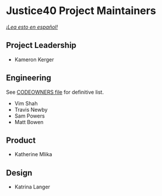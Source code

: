 # Justice40 Project Maintainers

_[¡Lea esto en español!](MAINTAINERS-es.md)_

## Project Leadership

- Kameron Kerger

## Engineering

See [CODEOWNERS file](/.github/CODEOWNERS) for definitive list.

- Vim Shah
- Travis Newby
- Sam Powers
- Matt Bowen

## Product

- Katherine Mlika

## Design

- Katrina Langer
